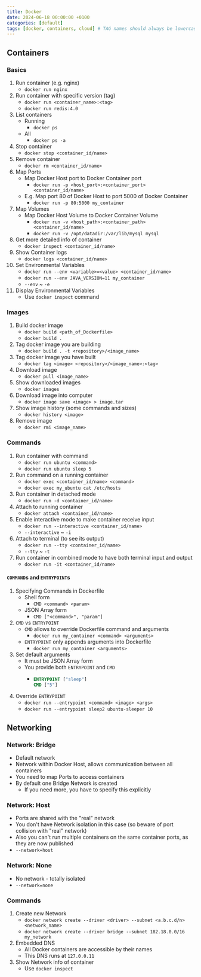 ```yaml
---
title: Docker
date: 2024-06-18 00:00:00 +0100
categories: [default]
tags: [docker, containers, cloud] # TAG names should always be lowercase
---
```


## Containers

### Basics

1. Run container (e.g. nginx)
    - `docker run nginx`
2. Run container with specific version (tag)
    - `docker run <container_name>:<tag>`
    - `docker run redis:4.0`
3. List containers
    - Running
        - `docker ps`
    - All
        - `docker ps -a`
4. Stop container
    - `docker stop <container_id/name>`
5. Remove container
    - `docker rm <container_id/name>`
6. Map Ports
    - Map Docker Host port to Docker Container port
        - `docker run -p <host_port>:<container_port> <container_id/name>`
    - E.g. Map port 80 of Docker Host to port 5000 of Docker Container
        - `docker run -p 80:5000 my_container`
7. Map Volumes
    - Map Docker Host Volume to Docker Container Volume
        - `docker run -v <host_path>:<container_path> <container_id/name>`
        - `docker run -v /opt/datadir:/var/lib/mysql mysql`
8. Get more detailed info of container
    - `docker inspect <container_id/name>`
9. Show Container logs
    - `docker logs <container_id/name>`
10. Set Environmental Variables
    - `docker run --env <variable>=<value> <container_id/name>`
    - `docker run --env JAVA_VERSION=11 my_container`
    - `--env` ~ `-e`
11. Display Environmental Variables
    - Use `docker inspect` command

### Images

1.  Build docker image
    -   `docker build <path_of_Dockerfile>`
    -   `docker build .`
2.  Tag docker image you are building
    -   `docker build . -t <repository>/<image_name>`
3.  Tag docker image you have built
    -   `docker tag <image> <repository>/<image_name>:<tag>`
4.  Download image
    -   `docker pull <image_name>`
5.  Show downloaded images
    -   `docker images`
6.  Download image into computer
    -   `docker image save <image> > image.tar`
7.  Show image history (some commands and sizes)
    -   `docker history <image>`
8.  Remove image
    -   `docker rmi <image_name>`

### Commands

1. Run container with command
    - `docker run ubuntu <command>`
    - `docker run ubuntu sleep 5`
2. Run command on a running container
    - `docker exec <container_id/name> <command>`
    - `docker exec my_ubuntu cat /etc/hosts`
3. Run container in detached mode
    - `docker run -d <container_id/name>`
4. Attach to running container
    - `docker attach <container_id/name>`
5. Enable interactive mode to make container receive input
    - `docker run --interactive <container_id/name>`
    - `--interactive` ~ `-i`
6. Attach to terminal (to see its output)
    - `docker run --tty <container_id/name>`
    - `--tty` ~ `-t`
7. Run container in combined mode to have both terminal input and output
    - `docker run -it <container_id/name>`

#### `COMMAND`s and `ENTRYPOINT`s

1. Specifying Commands in Dockerfile
    - Shell form
        - `CMD <command> <param>`
    - JSON Array form
        - `CMD ["<command>", "param"]`
2. `CMD` vs `ENTRYPOINT`
    - `CMD` allows to override Dockerfile command and arguments
        - `docker run my_container <command> <arguments>`
    - `ENTRYPOINT` only appends arguments into Dockerfile
        - `docker run my_container <arguments>`
3. Set default arguments
    - It must be JSON Array form
    - You provide both `ENTRYPOINT` and `CMD`
        - ```dockerfile
          ENTRYPOINT ["sleep"]
          CMD ["5"]
          ```
4. Override `ENTRYPOINT`
    - `docker run --entrypoint <command> <image> <args>`
    - `docker run --entrypoint sleep2 ubuntu-sleeper 10`

## Networking

### Network: Bridge

-   Default network
-   Network within Docker Host, allows communication between all containers
-   You need to map Ports to access containers
-   By default one Bridge Network is created
    -   If you need more, you have to specify this explicitly

### Network: Host

-   Ports are shared with the "real" network
-   You don't have Network isolation in this case (so beware of port collision with "real" network)
-   Also you can't run multiple containers on the same container ports, as they are now published
-   `--network=host`

### Network: None

-   No network - totally isolated
-   `--network=none`

### Commands

1. Create new Network
    - `docker network create --driver <driver> --subnet <a.b.c.d/n> <network_name>`
    - `docker network create --driver bridge --subnet 182.18.0.0/16 my_network`
2. Embedded DNS
    - All Docker containers are accessible by their names
    - This DNS runs at `127.0.0.11`
3. Show Network info of container
    - Use `docker inspect`
